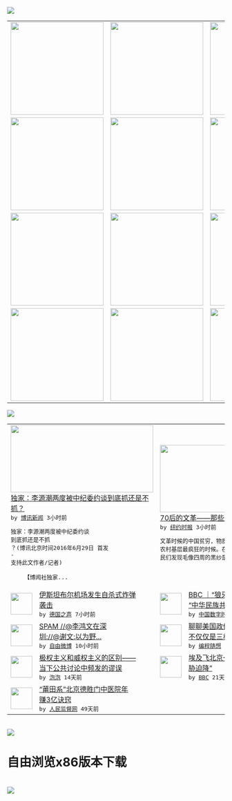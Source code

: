 

<a href="https://github.com/greatfire/z/raw/master/FreeBrowser.apk"><img src="https://raw.githubusercontent.com/greatfire/wiki/master/x/header.png" /></a><table><tr><td width="262" align="center" valign="center"><a href="https://github.com/greatfire/wiki/wiki/nyt" title="纽约时报中文网 国际纵览"><img src="https://raw.githubusercontent.com/greatfire/wiki/master/x/nyt_flag.png" width="215"/></a></td><td width="262" align="center" valign="center"><a href="https://github.com/greatfire/wiki/wiki/dw" title=""><img src="https://raw.githubusercontent.com/greatfire/wiki/master/x/dw_flag.png" width="215"/></a></td><td width="262" align="center" valign="center"><a href="https://github.com/greatfire/wiki/wiki/rmjd" title=""><img src="https://raw.githubusercontent.com/greatfire/wiki/master/x/rmjd_flag.png" width="215"/></a></td></tr><tr><td width="262" align="center" valign="center"><a href="https://github.com/paopaonetizen/website" title="泡泡 - 未经审查的互联网信息"><img src="https://raw.githubusercontent.com/greatfire/wiki/master/x/pp_flag.png" width="215"/></a></td><td width="262" align="center" valign="center"><a href="https://github.com/getlantern/mirror" title="以及自由微博和GreatFire.org官方中文论坛"><img src="https://raw.githubusercontent.com/greatfire/wiki/master/x/lantern_flag.png" width="215"/></a></td><td width="262" align="center" valign="center"><a href="https://github.com/cdtmirrors/m/" title=""><img src="https://raw.githubusercontent.com/greatfire/wiki/master/x/cdt_flag.png" width="215"/></a></td></tr><tr><td width="262" align="center" valign="center"><a href="https://github.com/program-think/blog" title="编程随想的博客"><img src="https://raw.githubusercontent.com/greatfire/wiki/master/x/pt_flag.png" width="215"/></a></td><td width="262" align="center" valign="center"><a href="https://github.com/greatfire/wiki/wiki/bbc" title=""><img src="https://raw.githubusercontent.com/greatfire/wiki/master/x/bbc_flag.png" width="215"/></a></td><td width="262" align="center" valign="center"><a href="https://github.com/freeweibo/s" title="自由微博 - 匿名和不受屏蔽的新浪微博搜索"><img src="https://raw.githubusercontent.com/greatfire/wiki/master/x/fw_flag.png" width="215"/></a></td></tr><tr><td width="262" align="center" valign="center"><a href="https://github.com/greatfire/wiki/wiki/google" title=""><img src="https://raw.githubusercontent.com/greatfire/wiki/master/x/google_flag.png" width="215"/></a></td><td width="262" align="center" valign="center"><a href="https://github.com/bxnews/boxun" title=""><img src="https://raw.githubusercontent.com/greatfire/wiki/master/x/bx_flag.png" width="215"/></a></td><td width="262" align="center" valign="center"><a href="https://github.com/greatfire/wiki/wiki/open-source" title="欢迎访问GreatFire.org开发者项目网站"><img src="https://raw.githubusercontent.com/greatfire/wiki/master/x/open-source_flag.png" width="215"/></a></td></tr></table><img src="https://raw.githubusercontent.com/greatfire/wiki/master/x/newsfeed text.png" /><table cols="4"><tr><td colspan="2" width="380"><a href="http://www.boxun.com/news/gb/china/2016/06/201606290559.shtml"><img src="http://www.boxun.com/news/images/2016/06/201606290559china1.jpg" width="330" height="156"/></a></br><a href="http://www.boxun.com/news/gb/china/2016/06/201606290559.shtml">独家：李源潮两度被中纪委约谈到底抓还是不<br/>抓？</a></br><kbd> by <a href="http://www.boxun.com">博讯新闻</a> 3小时前 </kbd></br><pre>独家：李源潮两度被中纪委约谈 到底抓还是不抓<br/>？(博讯北京时间2016年6月29日 首发 <br/>- 支持此文作者/记者)          <br/>        【博闻社独家...</pre></td><td colspan="2" width="380"><a href="https://d7odklm2qes9e.cloudfront.net/china/20160629/cultural-revolution-mao-china-chenjieren2/"><img src="http://static01.nyt.com/images/2012/09/09/blogs/20120909-lens-lipan-slide-OG4J/20120909-lens-lipan-slide-OG4J-jumbo.jpg" width="330" height="156"/></a></br><a href="https://d7odklm2qes9e.cloudfront.net/china/20160629/cultural-revolution-mao-china-chenjieren2/">70后的文革——那些恐怖的童年记忆（下）</a></br><kbd> by <a href="http://m.cn.nytimes.com/">纽约时报</a> 3小时前 </kbd></br><pre>文革时候的中国贫穷，物质匮乏，1976年更是<br/>农村基层最疯狂的时候。在毛泽东的追悼会上，村<br/>民们发现毛像四周的黑纱是上</pre></td></tr><tr><td><img src="http://www.dw.com/image/0,,19363199_302,00.jpg" width="50" height="50"/></td><td width="280"><a href="http://dw.com/p/1JFFe?maca=chi-GK-text-greatfire-all-chinese-15625-xml-mrss">伊斯坦布尔机场发生自杀式炸弹<br/>袭击</a></br><kbd> by <a href="http://dw.de">德国之声</a> 7小时前 </kbd></td><td><img src="http://i0.wp.com/chinadigitaltimes.net/chinese/files/2016/06/160628133637_langyashan_624x351_.jpg?resize=320%2C180" width="50" height="50"/></td><td width="280"><a href="http://feedproxy.google.com/~r/chinadigitaltimes/main-page/~3/LgEiAg9jArc/">BBC ｜“狼牙山五壮士”与<br/>“中华民族共同记忆”</a></br><kbd> by <a href="http://chinadigitaltimes.net/chinese/">中国数字时代</a> 9小时前 </kbd></td></tr><tr><td><img src="http://ww2.sinaimg.cn/large/006ucg4Sjw1f5b5z1lf4uj30ci0m8wgn.jpg" width="50" height="50"/></td><td width="280"><a href="https://freeweibo.com/weibo/3991505716335853">SPAM  //@李鸿文在深<br/>圳://@谢文:以为野...</a></br><kbd> by <a href="https://freeweibo.com/">自由微博</a> 10小时前 </kbd></td><td><img src="https://raw.githubusercontent.com/greatfire/wiki/master/x/pt_logo.png" width="50" height="50"/></td><td width="280"><a href="http://feedproxy.google.com/~r/programthink/~3/UYp4O3ynO9Q/USA-Separation-of-Powers-with-Balances.html">聊聊美国政体中的权力制衡——<br/>不仅仅是三权分立</a></br><kbd> by <a href="http://program-think.blogspot.com">编程随想</a> 7天前 </kbd></td></tr><tr><td><img src="https://pao-pao.net/sites/pao-pao.net/files/styles/large/public/wen_zhong_1.jpg?itok=9dUaeRzP" width="50" height="50"/></td><td width="280"><a href="https://pao-pao.net/article/709">极权主义和威权主义的区别——<br/>当下公共讨论中频发的谬误</a></br><kbd> by <a href="https://pao-pao.net">泡泡</a> 14天前 </kbd></td><td><img src="http://a.files.bbci.co.uk/worldservice/live/assets/images/2016/05/19/160519172724_egypt_air_plane_144x81__nocredit.jpg" width="50" height="50"/></td><td width="280"><a href="http://www.bbc.com/zhongwen/simp/world/2016/06/160608_egypt_china_flight_uzbekistan">埃及飞北京一架客机“因炸弹威<br/>胁迫降”</a></br><kbd> by <a href="http://www.bbc.co.uk/zhongwen/simp">BBC</a> 21天前 </kbd></td></tr><tr><td><img src="http://www.rmjdw.com/uploads/160510/3-1605102102421C.jpg" width="50" height="50"/></td><td width="280"><a href="http://www.rmjdw.com//tebiebaodao/20160510/15526.html">“莆田系”北京德胜门中医院年<br/>赚3亿诀窍 </a></br><kbd> by <a href="http://www.rmjdw.com/">人民监督网</a> 49天前 </kbd></td></table></br><a href="https://github.com/greatfire/z/raw/master/FreeBrowser.apk"><img src="https://raw.githubusercontent.com/greatfire/wiki/master/x/download app.png" /></a><h1>自由浏览x86版本下载<h1><a href="https://github.com/greatfire/z/raw/master/FreeBrowser-x86.apk"><img src="https://raw.githubusercontent.com/greatfire/images/master/fb86.qr.png" /></a>